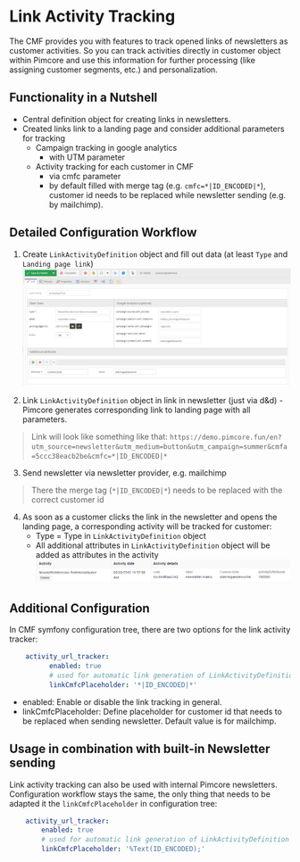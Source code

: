 # Link Activity Tracking

The CMF provides you with features to track opened links of newsletters as customer activities. So you can track activities
directly in customer object within Pimcore and use this information for further processing (like assigning customer 
segments, etc.) and personalization. 

## Functionality in a Nutshell
- Central definition object for creating links in newsletters.
- Created links link to a landing page and consider additional parameters for tracking
  - Campaign tracking in google analytics 
    - with UTM parameter
  - Activity tracking for each customer in CMF 
    - via cmfc parameter
    - by default filled with merge tag (e.g. `cmfc=*|ID_ENCODED|*`), customer id needs to be replaced while newsletter sending
      (e.g. by mailchimp).
       

## Detailed Configuration Workflow

1) Create `LinkActivityDefinition` object and fill out data (at least `Type` and `Landing page link`)
![LinkActivityDefinition](../img/linkActivityDefinition.png)

2) Link `LinkActivityDefinition` object in link in newsletter (just via d&d) - Pimcore generates corresponding link to landing page with all parameters.
  
  > Link will look like something like that: `https://demo.pimcore.fun/en?utm_source=newsletter&utm_medium=button&utm_campaign=summer&cmfa=5ccc38eacb2be&cmfc=*|ID_ENCODED|*` 

3) Send newsletter via newsletter provider, e.g. mailchimp

  > There the merge tag (`*|ID_ENCODED|*`) needs to be replaced with the correct customer id

4) As soon as a customer clicks the link in the newsletter and opens the landing page, a corresponding activity will be 
   tracked for customer: 
   - Type = Type in `LinkActivityDefinition` object
   - All additional attributes in `LinkActivityDefinition` object will be added as attributes in the activity
![LinkActivityDefinition](../img/linkActivityTracking.png)   
   

## Additional Configuration
In CMF symfony configuration tree, there are two options for the link activity tracker:
```yml 
    activity_url_tracker:
          enabled: true
          # used for automatic link generation of LinkActivityDefinition data objects
          linkCmfcPlaceholder: '*|ID_ENCODED|*'
```
- enabled: Enable or disable the link tracking in general.
- linkCmfcPlaceholder: Define placeholder for customer id that needs to be replaced when sending newsletter. Default value
is for mailchimp.  


## Usage in combination with built-in Newsletter sending
Link activity tracking can also be used with internal Pimcore newsletters. Configuration workflow stays the same, the 
only thing that needs to be adapted it the `linkCmfcPlaceholder` in configuration tree: 

```yml 
    activity_url_tracker:
        enabled: true
        # used for automatic link generation of LinkActivityDefinition data objects
        linkCmfcPlaceholder: '%Text(ID_ENCODED);'
```